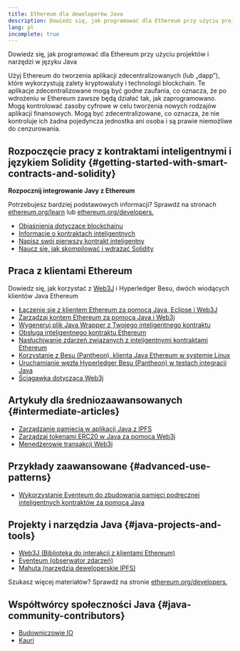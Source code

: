 ```yaml
---
title: Ethereum dla deweloperów Java
description: Dowiedz się, jak programować dla Ethereum przy użyciu projektów i narzędzi w języku Java
lang: pl
incomplete: true
---
```


<FeaturedText>Dowiedz się, jak programować dla Ethereum przy użyciu projektów i narzędzi w języku Java</FeaturedText>

Użyj Ethereum do tworzenia aplikacji zdecentralizowanych (lub „dapp”), które wykorzystują zalety kryptowaluty i technologii blockchain. Te aplikacje zdecentralizowane mogą być godne zaufania, co oznacza, że ​​po wdrożeniu w Ethereum zawsze będą działać tak, jak zaprogramowano. Mogą kontrolować zasoby cyfrowe w celu tworzenia nowych rodzajów aplikacji finansowych. Mogą być zdecentralizowane, co oznacza, że ​​nie kontroluje ich żadna pojedyncza jednostka ani osoba i są prawie niemożliwe do cenzurowania.

## Rozpoczęcie pracy z kontraktami inteligentnymi i językiem Solidity {#getting-started-with-smart-contracts-and-solidity}

**Rozpocznij integrowanie Javy z Ethereum**

Potrzebujesz bardziej podstawowych informacji? Sprawdź na stronach [ethereum.org/learn](/learn/) lub [ethereum.org/developers.](/developers/)

- [Objaśnienia dotyczące blockchainu](https://kauri.io/article/d55684513211466da7f8cc03987607d5/blockchain-explained)
- [Informacje o kontraktach inteligentnych](https://kauri.io/article/e4f66c6079e74a4a9b532148d3158188/ethereum-101-part-5-the-smart-contract)
- [Napisz swój pierwszy kontrakt inteligentny](https://kauri.io/article/124b7db1d0cf4f47b414f8b13c9d66e2/remix-ide-your-first-smart-contract)
- [Naucz się, jak skompilować i wdrażać Solidity](https://kauri.io/article/973c5f54c4434bb1b0160cff8c695369/understanding-smart-contract-compilation-and-deployment)

## Praca z klientami Ethereum

Dowiedz się, jak korzystać z [Web3J](https://github.com/web3j/web3j) i Hyperledger Besu, dwóch wiodących klientów Java Ethereum

- [Łączenie się z klientem Ethereum za pomocą Java, Eclipse i Web3J](https://kauri.io/article/b9eb647c47a546bc95693acc0be72546/connecting-to-an-ethereum-client-with-java-eclipse-and-web3j)
- [Zarządzaj kontem Ethereum za pomocą Java i Web3j](https://kauri.io/article/925d923e12c543da9a0a3e617be963b4/manage-an-ethereum-account-with-java-and-web3j)
- [Wygeneruj plik Java Wrapper z Twojego inteligentnego kontraktu](https://kauri.io/article/84475132317d4d6a84a2c42eb9348e4b/generate-a-java-wrapper-from-your-smart-contract)
- [Obsługa inteligentnego kontraktu Ethereum](https://kauri.io/article/14dc434d11ef4ee18bf7d57f079e246e/interacting-with-an-ethereum-smart-contract-in-java)
- [Nasłuchiwanie zdarzeń związanych z inteligentnymi kontraktami Ethereum](https://kauri.io/article/760f495423db42f988d17b8c145b0874/listening-for-ethereum-smart-contract-events-in-java)
- [Korzystanie z Besu (Pantheon), klienta Java Ethereum w systemie Linux](https://kauri.io/article/276dd27f1458443295eea58403fd6965/using-pantheon-the-java-ethereum-client-with-linux)
- [Uruchamianie węzła Hyperledger Besu (Pantheon) w testach integracji Java](https://kauri.io/article/7dc3ecc391e54f7b8cbf4e5fa0caf780/running-a-pantheon-node-in-java-integration-tests)
- [Ściągawka dotycząca Web3j](<https://kauri.io/web3j-cheat-sheet-(java-ethereum)/5dfa1ea941ac3d0001ce1d90/c>)

## Artykuły dla średniozaawansowanych {#intermediate-articles}

- [Zarządzanie pamięcią w aplikacji Java z IPFS](https://kauri.io/article/3e8494f4f56f48c4bb77f1f925c6d926/managing-storage-in-a-java-application-with-ipfs)
- [Zarządzaj tokenami ERC20 w Java za pomocą Web3j](https://kauri.io/article/d13e911bbf624108b1d5718175a5e0a0/manage-erc20-tokens-in-java-with-web3j)
- [Menedżerowie transakcji Web3j](https://kauri.io/article/4cb780bb4d0846438d11885a25b6d7e7/web3j-transaction-managers)

## Przykłady zaawansowane {#advanced-use-patterns}

- [Wykorzystanie Eventeum do zbudowania pamięci podręcznej inteligentnych kontraktów za pomocą Java](https://kauri.io/article/fe81ee9612eb4e5a9ab72790ef24283d/using-eventeum-to-build-a-java-smart-contract-data-cache)

## Projekty i narzędzia Java {#java-projects-and-tools}

- [Web3J (Biblioteka do interakcji z klientami Ethereum)](https://github.com/web3j/web3j)
- [Eventeum (obserwator zdarzeń)](https://github.com/ConsenSys/eventeum)
- [Mahuta (narzędzia deweloperskie IPFS)](https://github.com/ConsenSys/mahuta)

Szukasz więcej materiałów? Sprawdź na stronie [ethereum.org/developers.](/developers/)

## Współtwórcy społeczności Java {#java-community-contributors}

- [Budowniczowie IO](https://io.builders)
- [Kauri](https://kauri.io)
